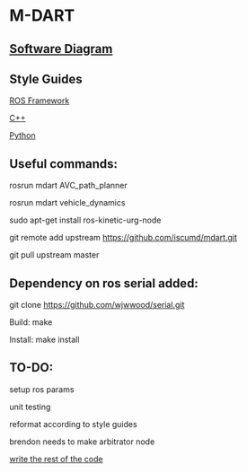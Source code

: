 # M-DART

[Software Diagram](https://www.draw.io/?state=%7B"ids":%5B"1baedZCdRMubKkNbw4RqnQqFeQgDtPncD"%5D,"action":"open","userId":"112644069261546685875"%7D "Magnus Software Diagram")
-

Style Guides
-
[ROS Framework](http://wiki.ros.org/StyleGuide)

[C++](http://wiki.ros.org/CppStyleGuide)

[Python](http://wiki.ros.org/PyStyleGuide)

Useful commands:
-
rosrun mdart AVC_path_planner

rosrun mdart vehicle_dynamics

sudo apt-get install ros-kinetic-urg-node

git remote add upstream https://github.com/iscumd/mdart.git

git pull upstream master

Dependency on ros serial added:
-
git clone https://github.com/wjwwood/serial.git

Build: make

Install: make install

TO-DO:
-
setup ros params

unit testing

reformat according to style guides

brendon needs to make arbitrator node

[write the rest of the code](https://www.reddit.com/r/restofthefuckingowl/)
